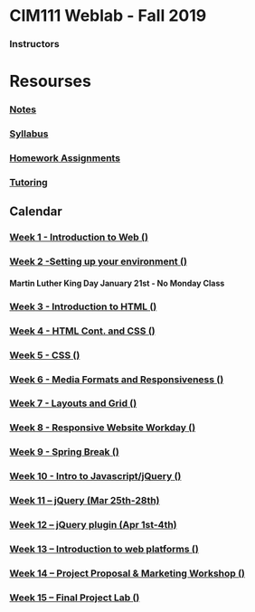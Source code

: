 # CIM111 Weblab - Fall 2019

### Instructors

# Resourses
###  [Notes](https://github.com/UMInteractive/Weblab/wiki)
###  [Syllabus](CIM111-General-Weblab.pdf)
###  [Homework Assignments](https://github.com/UMInteractive/Weblab/wiki/0-Assignments)
### [Tutoring](https://github.com/UMInteractive/Weblab/wiki/Tutoring)

## Calendar

### [Week 1 - Introduction to Web ()](https://github.com/UMInteractive/Weblab/wiki/1-Intro-to-the-WWW)

### [Week 2 -Setting up your environment ()](https://github.com/UMInteractive/Weblab/wiki/Setting-Up-Your-Environment)
#### Martin Luther King Day January 21st - No Monday Class

### [Week 3 - Introduction to HTML ()](https://github.com/UMInteractive/Weblab/wiki/2-HTML)

### [Week 4 - HTML Cont. and CSS ()](https://github.com/UMInteractive/Weblab/wiki/3-CSS)

### [Week 5 - CSS ()](https://github.com/UMInteractive/Weblab/wiki/3-CSS)

### [Week 6 - Media Formats and Responsiveness ()](https://github.com/UMInteractive/Weblab/wiki/4-Media-Queries)

### [Week 7 - Layouts and Grid ()](https://github.com/UMInteractive/Weblab/wiki/5-Layout)

### [Week 8 - Responsive Website Workday ()]()

### [Week 9 - Spring Break ()]()

### [Week 10 - Intro to Javascript/jQuery ()](https://github.com/UMInteractive/Weblab/wiki/6-Javascript)

### [Week 11 – jQuery (Mar 25th-28th)](https://github.com/UMInteractive/Weblab/wiki/6-Javascript)

### [Week 12 – jQuery plugin (Apr 1st-4th)](https://github.com/UMInteractive/Weblab/wiki/7-jQuery-Plugins)

### [Week 13 – Introduction to web platforms ()]()

### [Week 14 – Project Proposal & Marketing Workshop ()](https://github.com/UMInteractive/Weblab/wiki/9-S.E.O.)

### [Week 15 – Final Project Lab ()]()
